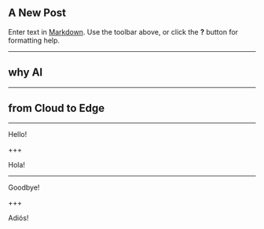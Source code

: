 ## A New Post

Enter text in [Markdown](http://daringfireball.net/projects/markdown/). Use the toolbar above, or click the **?** button for formatting help.

---
## why AI

---

## from Cloud to Edge 

---
Hello!

+++

Hola!

---

Goodbye!

+++

Adiós!
